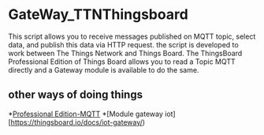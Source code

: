 # GateWay_TTNThingsboard
This script allows you to receive messages published on MQTT topic, 
select data, and publish this data via HTTP request.
the script is developed to work between The Things Network and Things Board. 
The ThingsBoard Professional Edition  of Things Board allows you to read a Topic MQTT directly and a Gateway module 
is available to do the same.
## other ways of doing things 
*[Professional Edition-MQTT](https://thingsboard.io/docs/user-guide/integrations/mqtt/) 
*[Module gateway iot][https://thingsboard.io/docs/iot-gateway/)
